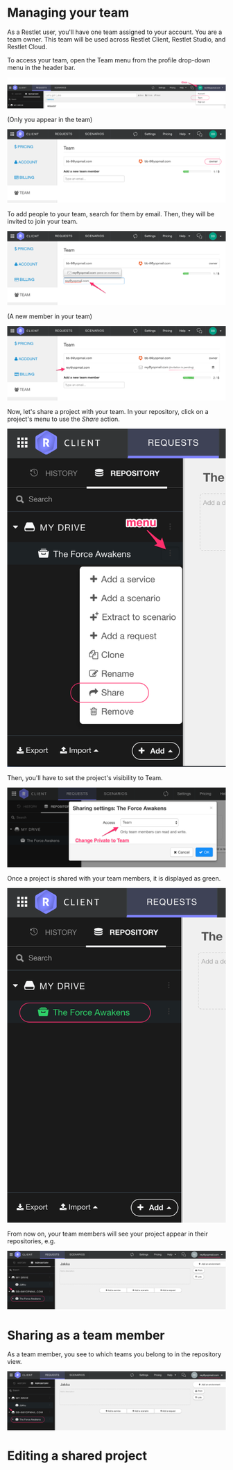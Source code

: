# Managing your team

As a Restlet user, you'll have one team assigned to your account. 
You are a team owner. 
This team will be used across Restlet Client, Restlet Studio, and Restlet Cloud.

To access your team, open the Team menu from the profile drop-down menu in the header bar.

![Open the team screen](images/access_team.png "Open the team screen")

(Only you appear in the team)

![Initial team](images/team_empty.png "Initial team")

To add people to your team, search for them by email. Then, they will be invited to join your team.
 
![Invite a user to join the team](images/search_and_invite_user.png "Invite user") 

(A new member in your team)

![New member in team](images/new_member_in_team.png "New member in team") 

Now, let's share a project with your team. In your repository, click on a project's menu to use the *Share* action. 

![Share a project](images/share_project.png "Share project")

Then, you'll have to set the project's visibility to Team.

![Set project visibility](images/project_visibility.png "Set project visibility")

Once a project is shared with your team members, it is displayed as green.
 
![Shared project](images/shared_project.png "Shared project")
 
From now on, your team members will see your project appear in their repositories, e.g.

![Shared project as team member](images/shared_project_as_team_member.png "Shared project as team member")

# Sharing as a team member

As a team member, you see to which teams you belong to in the repository view.

![Shared project as team member](images/shared_project_as_team_member.png "Shared project as team member")




# Editing a shared project

